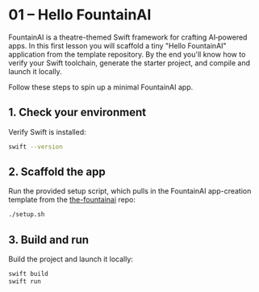 # 01 – Hello FountainAI

FountainAI is a theatre-themed Swift framework for crafting AI‑powered apps.
In this first lesson you will scaffold a tiny "Hello FountainAI" application
from the template repository. By the end you'll know how to verify your Swift
toolchain, generate the starter project, and compile and launch it locally.

Follow these steps to spin up a minimal FountainAI app.

## 1. Check your environment
Verify Swift is installed:

```bash
swift --version
```

## 2. Scaffold the app
Run the provided setup script, which pulls in the FountainAI app-creation template from the [the-fountainai](https://github.com/Fountain-Coach/the-fountainai) repo:

```bash
./setup.sh
```

## 3. Build and run
Build the project and launch it locally:

```bash
swift build
swift run
```
